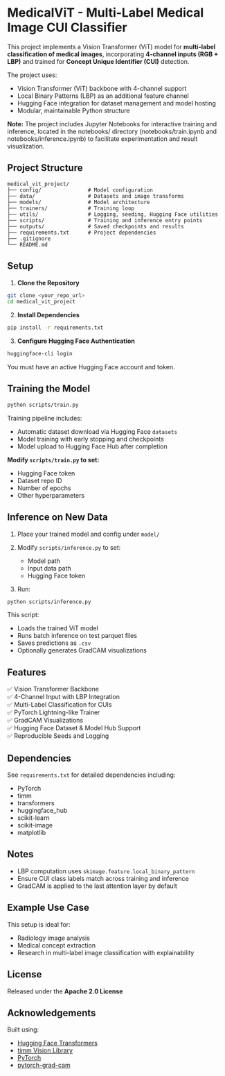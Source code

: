 
# MedicalViT - Multi-Label Medical Image CUI Classifier

This project implements a Vision Transformer (ViT) model for **multi-label classification of medical images**, incorporating **4-channel inputs (RGB + LBP)** and trained for **Concept Unique Identifier (CUI)** detection.

The project uses:
- Vision Transformer (ViT) backbone with 4-channel support
- Local Binary Patterns (LBP) as an additional feature channel
- Hugging Face integration for dataset management and model hosting
- Modular, maintainable Python structure

**Note:** The project includes Jupyter Notebooks for interactive training and inference, located in the notebooks/ directory (notebooks/train.ipynb and notebooks/inference.ipynb) to facilitate experimentation and result visualization. 

## Project Structure

```
medical_vit_project/
├── config/               # Model configuration
├── data/                 # Datasets and image transforms
├── models/               # Model architecture
├── trainers/             # Training loop
├── utils/                # Logging, seeding, Hugging Face utilities
├── scripts/              # Training and inference entry points
├── outputs/              # Saved checkpoints and results
├── requirements.txt      # Project dependencies
├── .gitignore
└── README.md
```

## Setup

1. **Clone the Repository**
```bash
git clone <your_repo_url>
cd medical_vit_project
```

2. **Install Dependencies**
```bash
pip install -r requirements.txt
```

3. **Configure Hugging Face Authentication**
```bash
huggingface-cli login
```
You must have an active Hugging Face account and token.

## Training the Model

```bash
python scripts/train.py
```

Training pipeline includes:
- Automatic dataset download via Hugging Face `datasets`
- Model training with early stopping and checkpoints
- Model upload to Hugging Face Hub after completion

**Modify `scripts/train.py` to set:**
- Hugging Face token
- Dataset repo ID
- Number of epochs
- Other hyperparameters

## Inference on New Data

1. Place your trained model and config under `model/`
2. Modify `scripts/inference.py` to set:
    - Model path
    - Input data path
    - Hugging Face token

3. Run:

```bash
python scripts/inference.py
```

This script:
- Loads the trained ViT model
- Runs batch inference on test parquet files
- Saves predictions as `.csv`
- Optionally generates GradCAM visualizations

## Features

✅ Vision Transformer Backbone  
✅ 4-Channel Input with LBP Integration  
✅ Multi-Label Classification for CUIs  
✅ PyTorch Lightning-like Trainer  
✅ GradCAM Visualizations  
✅ Hugging Face Dataset & Model Hub Support  
✅ Reproducible Seeds and Logging  

## Dependencies

See `requirements.txt` for detailed dependencies including:
- PyTorch
- timm
- transformers
- huggingface_hub
- scikit-learn
- scikit-image
- matplotlib

## Notes

- LBP computation uses `skimage.feature.local_binary_pattern`
- Ensure CUI class labels match across training and inference
- GradCAM is applied to the last attention layer by default

## Example Use Case

This setup is ideal for:
- Radiology image analysis
- Medical concept extraction
- Research in multi-label image classification with explainability

## License

Released under the **Apache 2.0 License**

## Acknowledgements

Built using:
- [Hugging Face Transformers](https://huggingface.co/)
- [timm Vision Library](https://github.com/rwightman/pytorch-image-models)
- [PyTorch](https://pytorch.org/)
- [pytorch-grad-cam](https://github.com/jacobgil/pytorch-grad-cam)
